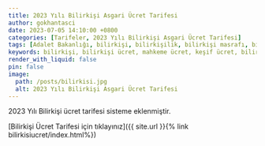 ```yaml
---
title: 2023 Yılı Bilirkişi Asgari Ücret Tarifesi
author: gokhantasci
date: 2023-07-05 14:10:00 +0800
categories: [Tarifeler, 2023 Yılı Bilirkişi Asgari Ücret Tarifesi]
tags: [Adalet Bakanlığı, bilirkişi, bilirkişilik, bilirkişi masrafı, bilirkişi ücret, adliyeci]
keywords: bilirkişi, bilirkişi ücret, mahkeme ücret, keşif ücret, bilirkişi ücreti, asgari ücret tarifesi, bilirkişi nedir
render_with_liquid: false
pin: false
image:
  path: /posts/bilirkisi.jpg
  alt: 2023 Yılı Bilirkişi Asgari Ücret Tarifesi
---
```


2023 Yılı Bilirkişi ücret tarifesi sisteme eklenmiştir. 


[Bilirkişi Ücret Tarifesi için tıklayınız]({{ site.url }}{% link bilirkisiucret/index.html%})